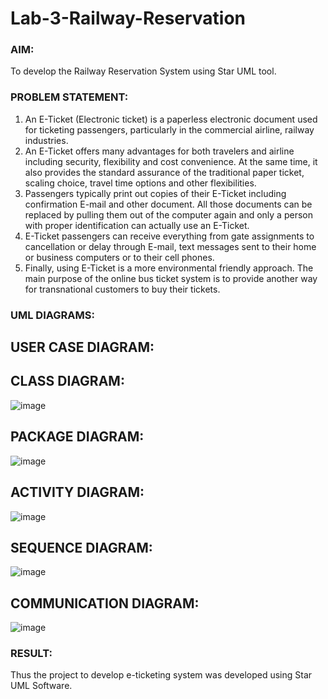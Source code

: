 # Lab-3-Railway-Reservation

### AIM:
To develop the Railway Reservation System using Star UML tool.
### PROBLEM STATEMENT:
1. An E-Ticket (Electronic ticket) is a paperless electronic document used for ticketing
passengers, particularly in the commercial airline, railway industries.
2. An E-Ticket offers many advantages for both travelers and airline including security,
flexibility and cost convenience. At the same time, it also provides the standard assurance of
the traditional paper ticket, scaling choice, travel time options and other flexibilities.
3. Passengers typically print out copies of their E-Ticket including confirmation E-mail
and other document. All those documents can be replaced by pulling them out of the computer
again and only a person with proper identification can actually use an E-Ticket.
4. E-Ticket passengers can receive everything from gate assignments to cancellation or
delay through E-mail, text messages sent to their home or business computers or to their cell
phones.
5. Finally, using E-Ticket is a more environmental friendly approach. The main purpose
of the online bus ticket system is to provide another way for transnational customers to buy
their tickets.
### UML DIAGRAMS:
## USER CASE DIAGRAM:

## CLASS DIAGRAM:
![image](https://github.com/subalakshmivenkat/Lab-3-Railway-Reservation/assets/119393477/fc4d16ac-09a3-458b-b7b7-ccd46f0dcfe0)

## PACKAGE DIAGRAM:
![image](https://github.com/subalakshmivenkat/Lab-3-Railway-Reservation/assets/119393477/f91ccd51-82f5-436a-9223-5e22c7272af0)

## ACTIVITY DIAGRAM:
![image](https://github.com/subalakshmivenkat/Lab-3-Railway-Reservation/assets/119393477/80a761a2-1207-49b8-a7ca-62a1d6a3a09b)

## SEQUENCE DIAGRAM:
![image](https://github.com/subalakshmivenkat/Lab-3-Railway-Reservation/assets/119393477/769818c0-1326-4e77-90a7-a3828a4b155a)

## COMMUNICATION DIAGRAM:
![image](https://github.com/subalakshmivenkat/Lab-3-Railway-Reservation/assets/119393477/f49b5916-967d-46b2-a7f7-ed12aa6383ad)

### RESULT:
Thus the project to develop e-ticketing system was developed using Star UML Software.
